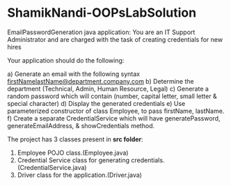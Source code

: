 # ShamikNandi-OOPsLabSolution
EmailPasswordGeneration java application:
You are an IT Support Administrator and are charged with the task of creating credentials for new hires

Your application should do the following:

a) Generate an email with the following syntax
firstNamelastName@department.company.com
b) Determine the department (Technical, Admin, Human Resource, Legal)
c) Generate a random password which will contain (number, capital letter, small letter & special character)
d) Display the generated credentials
e) Use parameterized constructor of class Employee, to pass firstName, lastName.
f) Create a separate CredentialService which will have generatePassword, generateEmailAddress, & showCredentials method.

The project has 3 classes present in **src folder**:
1. Employee POJO class.(Employee.java)
2. Credential Service class for generating credentials.(CredentialService.java)
3. Driver class for the application.(Driver.java)
